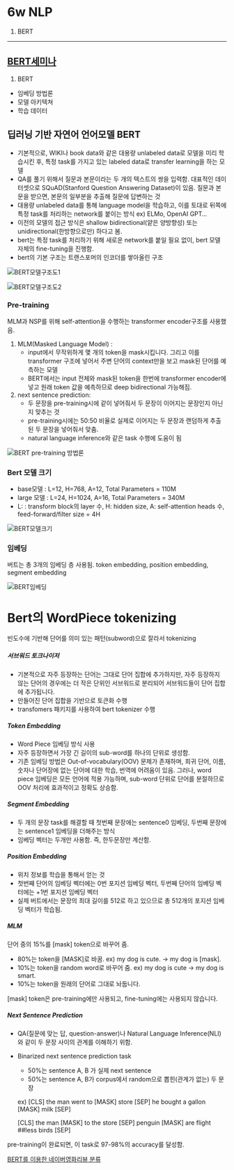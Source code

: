 # 6w NLP
1. BERT

---
[BERT세미나 ](https://youtu.be/jyM3sZb0gv8)
--- 

1. BERT
- 임베딩 방법론
- 모델 아키텍쳐
- 학습 데이터 

## 딥러닝 기반 자연어 언어모델 BERT

- 기본적으로, WIKI나 book data와 같은 대용량 unlabeled data로 모델을 미리 학습시킨 후, 특정 task를 가지고 있는 labeled data로 transfer learning을 하는 모델
- QA를 풀기 위해서 질문과 본문이라는 두 개의 텍스트의 쌍을 입력함. 대표적인 데이터셋으로 SQuAD(Stanford Question Answering Dataset)이 있음. 질문과 본문을 받으면, 본문의 일부분을 추출해 질문에 답변하는 것
- 대용량 unlabeled data를 통해 language model을 학습하고, 이를 토대로 뒤쪽에 특정 task를 처리하는 network를 붙이는 방식 ex) ELMo, OpenAI GPT…
- 이전의 모델의 접근 방식은 shallow bidirectional(얕은 양방향성) 또는 unidirectional(한방향으로만)  하다고 봄.
- bert는 특정 task를 처리하기 위해 새로운 network를 붙일 필요 없이, bert 모델 자체의 fine-tuning을 진행함.
- bert의 기본 구조는 트랜스포머의 인코더를 쌓아올린 구조

![BERT모델구조도1](https://user-images.githubusercontent.com/108673913/226162192-3785e63c-ddda-4da7-a117-0d0d9158c4bd.png)

![BERT모델구조도2](https://user-images.githubusercontent.com/108673913/226162206-7d017e97-bb86-437e-9698-c62bccccefa8.png)


### Pre-training

MLM과 NSP를 위해 self-attention을 수행하는 transformer encoder구조를 사용했음.

1. MLM(Masked Language Model) : 
    - input에서 무작위하게 몇 개의 token을 mask시킵니다. 그리고 이를 transformer 구조에 넣어서 주변 단어의 context만을 보고 mask된 단어를 예측하는 모델
    - BERT에서는 input 전체와 mask된 token을 한번에 transformer encoder에 넣고 원래 token 값을 예측하므로 deep bidirectional 가능해짐.
2. next sentence prediction:
    - 두 문장을 pre-training시에 같이 넣어줘서 두 문장이 이어지는 문장인지 아닌지 맞추는 것
    - pre-training시에는 50:50 비율로 실제로 이어지는 두 문장과 랜덤하게 추출된 두 문장을 넣어줘서 맞춤.
    - natural language inference와 같은 task 수행에 도움이 됨


![BERT pre-training 방법론](https://user-images.githubusercontent.com/108673913/226162246-5b0c747c-b080-43a9-853e-6335b6242ce0.png)

### Bert 모델 크기

- base모델 : L=12, H=768, A=12, Total Parameters = 110M
- large 모델 : L=24, H=1024, A=16, Total Parameters = 340M
- L: : transform block의 layer 수, H: hidden size, A: self-attention heads 수, feed-forward/filter size = 4H

![BERT모델크기](https://user-images.githubusercontent.com/108673913/226162264-5c39ea2a-911c-471b-86df-c761004c59d8.png)

### 임베딩

버트는 총 3개의 임베딩 층 사용됨. token embedding, position embedding, segment embedding

![BERT임베딩](https://user-images.githubusercontent.com/108673913/226162289-56e5e4a7-3113-465b-a0e0-6a7c80919ac6.png)

# Bert의 WordPiece tokenizing

빈도수에 기반해 단어를 의미 있는 패턴(subword)으로 잘라서 tokenizing

##### 서브워드 토크나이저

- 기본적으로 자주 등장하는 단어는 그대로 단어 집합에 추가하지만, 자주 등장하지 않는 단어의 경우에는 더 작은 단위인 서브워드로 분리되어 서브워드들이 단어 집합에 추가됩니다.
- 만들어진 단어 집합을 기반으로 토큰화 수행
- transfomers 패키지를 사용하여 bert tokenizer 수행

##### Token Embedding

- Word Piece 임베딩 방식 사용
- 자주 등장하면서 가장 긴 길이의 sub-word를 하나의 단위로 생성함.
- 기존 임베딩 방법은 Out-of-vocabulary(OOV) 문제가 존재하며, 희귀 단어, 이름, 숫자나 단어장에 없는 단어에 대한 학습, 번역에 어려움이 있음. 그러나, word piece 임베딩은 모든 언어에 적용 가능하며, sub-word 단위로 단어를 분절하므로 OOV 처리에 효과적이고 정확도 상승함.

##### Segment Embedding

- 두 개의 문장 task를 해결할 때 첫번째 문장에는 sentence0 임베딩, 두번째 문장에는 sentence1 임베딩을 더해주는 방식
- 임베딩 벡터는 두개만 사용함. 즉, 한두문장만 계산함.

##### Position Embedding

- 위치 정보를 학습을 통해서 얻는 것
- 첫번째 단어의 임베딩 벡터에는 0번 포지션 임베딩 벡터, 두번째 단어의 임베딩 벡터에는 +1번 포지션 임베딩 벡터
- 실제 버트에서는 문장의 최대 길이를 512로 하고 있으므로 총 512개의 포지션 임베딩 벡터가 학습됨.

##### MLM

단어 중의 15%를 [mask] token으로 바꾸어 줌.

- 80%는 token을 [MASK]로 바꿈. ex) my dog is cute. → my dog is [mask].
- 10%는 token을 random word로 바꾸어 줌. ex) my dog is cute → my dog is smart.
- 10%는 token을 원래의 단어로 그대로 놔둡니다.

[mask] token은 pre-training에만 사용되고, fine-tuning에는 사용되지 않습니다.


##### Next Sentence Prediction

- QA(질문에 맞는 답, question-answer)나 Natural Language Inference(NLI)와 같이 두 문장 사이의 관계를 이해하기 위함.
- Binarized next sentence prediction task
    - 50%는 sentence A, B 가 실제 next sentence
    - 50%는 sentence A, B가 corpus에서 random으로 뽑힌(관계가 없는) 두 문장
    
    ex) [CLS] the man went to [MASK] store [SEP] he bought a gallon [MASK] milk [SEP] 
    
    [CLS] the man [MASK] to the store [SEP] penguin [MASK] are flight ##less birds [SEP]

pre-training이 완료되면, 이 task로 97-98%의 accuracy를 달성함.


[BERT를 이용한 네이버영화리뷰 분류](https://www.notion.so/BERT-1-a8f0550297274aae921d426a367eec15?pvs=4)











